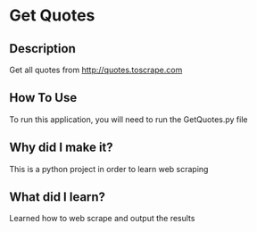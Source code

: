 # Get Quotes

## Description

Get all quotes from http://quotes.toscrape.com
 
## How To Use

To run this application, you will need to run the GetQuotes.py file

## Why did I make it?

This is a python project in order to learn web scraping

## What did I learn?

Learned how to web scrape and output the results